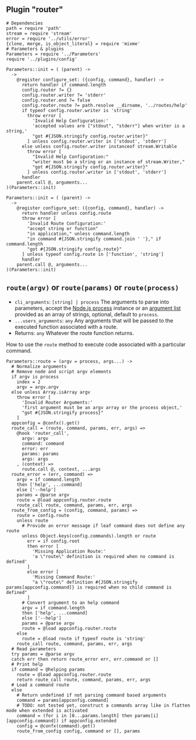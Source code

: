 
## Plugin "router"

    # Dependencies
    path = require 'path'
    stream = require 'stream'
    error = require '../utils/error'
    {clone, merge, is_object_literal} = require 'mixme'
    # Parameters & plugins
    Parameters = require '../Parameters'
    require '../plugins/config'

    Parameters::init = ( (parent) ->
      ->
        @register configure_set: ({config, command}, handler) ->
          return handler if command.length
          config.router ?= {}
          config.router.writer ?= 'stderr'
          config.router.end ?= false
          config.router.route ?= path.resolve __dirname, '../routes/help'
          if typeof config.router.writer is 'string'
            throw error [
              'Invalid Help Configuration:'
              'accepted values are ["stdout", "stderr"] when writer is a string,'
              "got #{JSON.stringify config.router.writer}"
            ] unless config.router.writer in ['stdout', 'stderr']
          else unless config.router.writer instanceof stream.Writable
            throw error [
              "Invalid Help Configuration:"
              "writer must be a string or an instance of stream.Writer,"
              "got #{JSON.stringify config.router.writer}"
            ] unless config.router.writer in ['stdout', 'stderr']
          handler
        parent.call @, arguments...
    )(Parameters::init)
    
    Parameters::init = ( (parent) ->
      ->
        @register configure_set: ({config, command}, handler) ->
          return handler unless config.route
          throw error [
            'Invalid Route Configuration:'
            "accept string or function"
            "in application," unless command.length
            "in command #{JSON.stringify command.join ' '}," if command.length
            "got #{JSON.stringify config.route}"
          ] unless typeof config.route in ['function', 'string']
          handler
        parent.call @, arguments...
    )(Parameters::init)
    
## `route(argv)` or `route(params)` or `route(process)`

* `cli_arguments`: `[string] | process` The arguments to parse into parameters, accept the [Node.js process](https://nodejs.org/api/process.html) instance or an [argument list](https://nodejs.org/api/process.html#process_process_argv) provided as an array of strings, optional, default to `process`.
* `...users_arguments`: `any` Any arguments that will be passed to the executed function associated with a route.
* Returns: `any` Whatever the route function returns.

How to use the `route` method to execute code associated with a particular command.

    Parameters::route = (argv = process, args...) ->
      # Normalize arguments
      # Remove node and script argv elements
      if argv is process
        index = 2
        argv = argv.argv
      else unless Array.isArray argv
        throw error [
          'Invalid Router Arguments:'
          'first argument must be an argv array or the process object,'
          "got #{JSON.stringify process}"
        ]
      appconfig = @confx().get()
      route_call = (route, command, params, err, args) =>
        @hook 'router_call',
          argv: argv
          command: command
          error: err
          params: params
          args: args
        , (context) =>
          route.call @, context, ...args
      route_error = (err, command) =>
        argv = if command.length
        then ['help', ...command]
        else ['--help']
        params = @parse argv
        route = @load appconfig.router.route
        route_call route, command, params, err, args
      route_from_config = (config, command, params) =>
        route = config.route
        unless route
          # Provide an error message if leaf command does not define any route
          unless Object.keys(config.commands).length or route
            err = if config.root
            then error [
              'Missing Application Route:'
              'a \"route\" definition is required when no command is defined'
            ]
            else error [
              'Missing Command Route:'
              "a \"route\" definition #{JSON.stringify params[appconfig.command]} is required when no child command is defined"
            ]
          # Convert argument to an help command
          argv = if command.length
          then ['help', ...command]
          else ['--help']
          params = @parse argv
          route = @load appconfig.router.route
        else
          route = @load route if typeof route is 'string'
        route_call route, command, params, err, args
      # Read parameters
      try params = @parse argv
      catch err then return route_error err, err.command or []
      # Print help
      if command = @helping params
        route = @load appconfig.router.route
        return route_call route, command, params, err, args
      # Load a command route
      else
        # Return undefined if not parsing command based arguments
        command = params[appconfig.command]
        # TODO: not tested yet, construct a commands array like in flatten mode when extended is activated
        command = (for i in [0...params.length] then params[i][appconfig.command]) if appconfig.extended
        config = @confx(command).get()
        route_from_config config, command or [], params
